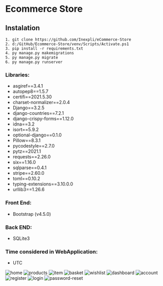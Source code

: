 # Ecommerce Store

## Instalation

```
1. git clone https://github.com/Inexpli/eCommerce-Store
2. d:/GitHub/Ecommerce-Store/venv/Scripts/Activate.ps1  
3. pip install -r requirements.txt
4. py manage.py makemigrations
5. py manage.py migrate
6. py manage.py runserver
```

### Libraries:
 - asgiref==3.4.1
 - autopep8==1.5.7
 - certifi==2021.5.30
 - charset-normalizer==2.0.4
 - Django==3.2.5
 - django-countries==7.2.1
 - django-crispy-forms==1.12.0
 - idna==3.2
 - isort==5.9.2
 - optional-django==0.1.0
 - Pillow==8.3.1
 - pycodestyle==2.7.0
 - pytz==2021.1
 - requests==2.26.0
 - six==1.16.0
 - sqlparse==0.4.1
 - stripe==2.60.0
 - toml==0.10.2
 - typing-extensions==3.10.0.0
 - urllib3==1.26.6

### Front End:
 - Bootstrap (v4.5.0)
### Back END:
 - SQLite3

### Time considered in WebApplication: 
 - UTC
 
![home](https://user-images.githubusercontent.com/61479966/136077739-72ccc2b6-3e9c-4323-9de5-d448a52f5a38.png)
![products](https://user-images.githubusercontent.com/61479966/136082175-b633cab9-3923-41c1-828b-6a6fc55576fa.png)
![item](https://user-images.githubusercontent.com/61479966/136077931-abc1da41-30f8-454b-956c-a89b0774488b.png)
![basket](https://user-images.githubusercontent.com/61479966/136078026-318c816b-954c-4186-83b7-989b29ce5da4.png)
![wishlist](https://user-images.githubusercontent.com/61479966/136082086-e5b30452-6db5-4c1c-8917-ddae0920ad34.png)
![dashboard](https://user-images.githubusercontent.com/61479966/136082268-25b8e4a2-d917-4ffe-8ece-518d7aec60c1.png)
![account](https://user-images.githubusercontent.com/61479966/136082484-f0f6553a-d441-4939-b356-db4d8062b13c.png)
![register](https://user-images.githubusercontent.com/61479966/136082592-1fcbbfd3-abac-4069-b491-2d573f90d7ce.png)
![login](https://user-images.githubusercontent.com/61479966/136082595-85121d91-3b31-4a5d-94e7-dd0f84ba3fc6.png)
![password-reset](https://user-images.githubusercontent.com/61479966/136082661-ba371e12-f885-4e6e-9c61-1567cfdb1b2e.png)


